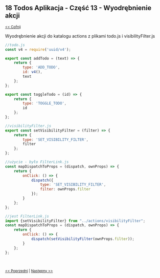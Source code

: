 ## 18 Todos Aplikacja - Część 13 - Wyodrębnienie akcji
<sub>[<< Cofnij](https://github.com/donatuss/Redux-Start-Egghead/blob/master/README.md)</sub><br/>

Wyodrębnienie akcji do katalogu actions z plikami todo.js i visibilityFilter.js        

```javascript
//todo.js
const v4 = require('uuid/v4');

export const addTodo = (text) => {
    return {
        type: 'ADD_TODO',
        id: v4(),
        text
    };
};

export const toggleTodo = (id) => {
    return {
        type: 'TOGGLE_TODO',
        id
    };
};

//visibilityFilter.js
export const setVisibilityFilter = (filter) => {
    return {
        type: 'SET_VISIBILITY_FILTER',
        filter
    };
};
```

```javascript
//użycie - było FilterLink.js
const mapDispatchToProps = (dispatch, ownProps) => {
    return {
        onClick: () => {
            dispatch({
                type: 'SET_VISIBILITY_FILTER',
                filter: ownProps.filter
            });
        }
    };
};

//jest FilterLink.js
import {setVisibilityFilter} from "../actions/visibilityFilter";
const mapDispatchToProps = (dispatch, ownProps) => {
    return {
        onClick: () => {
            dispatch(setVisibilityFilter(ownProps.filter));
        }
    };
};

```

 <br/>
 
 <sub>[<< Poprzedni](https://github.com/donatuss/Redux-Start-Egghead/blob/master/17-todoapps-react-redux-connect-3/README.md)
   | [Następny >>](https://github.com/donatuss/Redux-Start-Egghead/blob/master/19-todoapps-simplifying-arrow-functions/README.md)
 </sub>